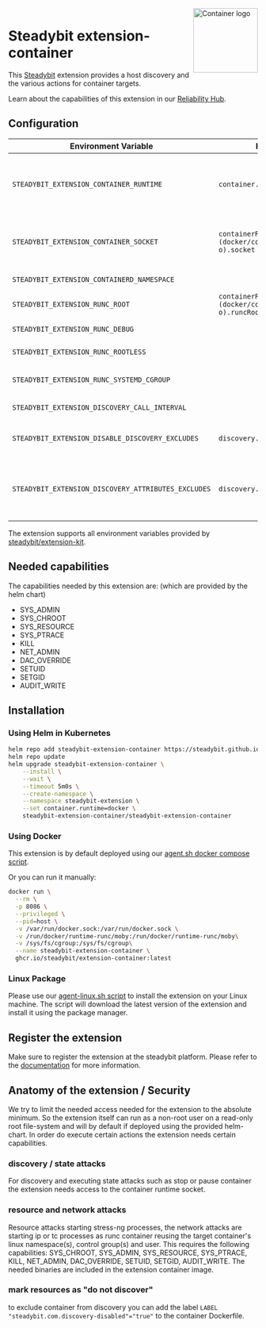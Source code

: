<img src="./logo.svg" height="130" align="right" alt="Container logo">

# Steadybit extension-container

This [Steadybit](https://www.steadybit.com/) extension provides a host discovery and the various actions for container
targets.

Learn about the capabilities of this extension in
our [Reliability Hub](https://hub.steadybit.com/extension/com.steadybit.extension_container).

## Configuration

| Environment Variable                                | Helm value                                             | Meaning                                                                                                                    | Required | Default |
|-----------------------------------------------------|--------------------------------------------------------|----------------------------------------------------------------------------------------------------------------------------|----------|---------|
| `STEADYBIT_EXTENSION_CONTAINER_RUNTIME`             | `container.runtime`                                    | The container runtime to user either `docker`, `containerd` or `cri-o`. Will be automatically configured if not specified. | yes      | (auto)  |
| `STEADYBIT_EXTENSION_CONTAINER_SOCKET`              | `containerRuntimes.(docker/containerd/cri-o).socket`   | The socket used to connect to the container runtime. Will be automatically configured if not specified.                    | yes      | (auto)  |
| `STEADYBIT_EXTENSION_CONTAINERD_NAMESPACE`          |                                                        | The containerd namespace to use.                                                                                           | yes      | k8s.io  |
| `STEADYBIT_EXTENSION_RUNC_ROOT`                     | `containerRuntimes.(docker/containerd/cri-o).runcRoot` | The runc root to use.                                                                                                      | yes      | (auto)  |
| `STEADYBIT_EXTENSION_RUNC_DEBUG`                    |                                                        | Activate debug mode for runc.                                                                                              | yes      | k8s.io  |
| `STEADYBIT_EXTENSION_RUNC_ROOTLESS`                 |                                                        | Set value for runc --rootless parameter                                                                                    | yes      | k8s.io  |
| `STEADYBIT_EXTENSION_RUNC_SYSTEMD_CGROUP`           |                                                        | Set value for runc --systemd-cgroup parameter                                                                              | yes      | k8s.io  |
| `STEADYBIT_EXTENSION_DISCOVERY_CALL_INTERVAL`       |                                                        | Interval for container discovery                                                                                           | false    | `30s`   |
| `STEADYBIT_EXTENSION_DISABLE_DISCOVERY_EXCLUDES`    | `discovery.disableExcludes`                            | Ignore discovery excludes specified by `steadybit.com/discovery-disabled`                                                  | false    | `false` |
| `STEADYBIT_EXTENSION_DISCOVERY_ATTRIBUTES_EXCLUDES` | `discovery.attributes.excludes`                        | List of Target Attributes which will be excluded during discovery. Checked by key equality and supporting trailing "*"     | false    |         |

The extension supports all environment variables provided
by [steadybit/extension-kit](https://github.com/steadybit/extension-kit#environment-variables).

## Needed capabilities

The capabilities needed by this extension are: (which are provided by the helm chart)

- SYS_ADMIN
- SYS_CHROOT
- SYS_RESOURCE
- SYS_PTRACE
- KILL
- NET_ADMIN
- DAC_OVERRIDE
- SETUID
- SETGID
- AUDIT_WRITE

## Installation

### Using Helm in Kubernetes

```sh
helm repo add steadybit-extension-container https://steadybit.github.io/extension-container
helm repo update
helm upgrade steadybit-extension-container \
    --install \
    --wait \
    --timeout 5m0s \
    --create-namespace \
    --namespace steadybit-extension \
    --set container.runtime=docker \
    steadybit-extension-container/steadybit-extension-container
```

### Using Docker

This extension is by default deployed using
our [agent.sh docker compose script](https://docs.steadybit.com/install-and-configure/install-agent/install-as-docker-container).

Or you can run it manually:

```sh
docker run \
  --rm \
  -p 8086 \
  --privileged \
  --pid=host \
  -v /var/run/docker.sock:/var/run/docker.sock \
  -v /run/docker/runtime-runc/moby:/run/docker/runtime-runc/moby\
  -v /sys/fs/cgroup:/sys/fs/cgroup\
  --name steadybit-extension-container \
  ghcr.io/steadybit/extension-container:latest
```

### Linux Package

Please use our [agent-linux.sh script](https://docs.steadybit.com/install-and-configure/install-agent/install-on-linux-hosts) to install the
extension on your Linux machine.
The script will download the latest version of the extension and install it using the package manager.

## Register the extension

Make sure to register the extension at the steadybit platform. Please refer to
the [documentation](https://docs.steadybit.com/integrate-with-steadybit/extensions/extension-installation) for more
information.

## Anatomy of the extension / Security

We try to limit the needed access needed for the extension to the absolute minimum. So the extension itself can run as a
non-root user on a read-only root file-system and will by default if deployed using the provided helm-chart.
In order do execute certain actions the extension needs certain capabilities.

### discovery / state attacks

For discovery and executing state attacks such as stop or pause container the extension needs access to the container
runtime socket.

### resource and network attacks

Resource attacks starting stress-ng processes, the network attacks are starting ip or tc processes as runc container
reusing the target container's linux namespace(s), control group(s) and user.
This requires the following capabilities: SYS_CHROOT, SYS_ADMIN, SYS_RESOURCE, SYS_PTRACE, KILL, NET_ADMIN, DAC_OVERRIDE, SETUID,
SETGID, AUDIT_WRITE.
The needed binaries are included in the extension container image.

### mark resources as "do not discover"

to exclude container from discovery you can add the label `LABEL "steadybit.com.discovery-disabled"="true"` to the container Dockerfile.
